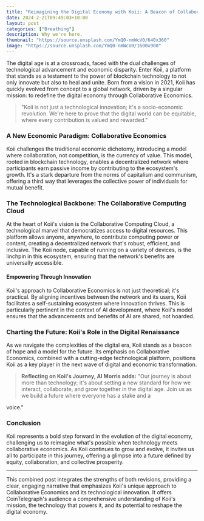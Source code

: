 ```yaml
---
title: "Reimagining the Digital Economy with Koii: A Beacon of Collaborative Economics"
date: 2024-2-21T09:49:03+10:00
layout: post
categories: ["Breathing"]
description: Why we're here.
thumbnail: "https://source.unsplash.com/YmQ0-nmWcV0/640x360"
image: "https://source.unsplash.com/YmQ0-nmWcV0/1600x900"
---
```


The digital age is at a crossroads, faced with the dual challenges of technological advancement and economic disparity. Enter Koii, a platform that stands as a testament to the power of blockchain technology to not only innovate but also to heal and unite. Born from a vision in 2021, Koii has quickly evolved from concept to a global network, driven by a singular mission: to redefine the digital economy through Collaborative Economics.

> "Koii is not just a technological innovation; it's a socio-economic revolution. We're here to prove that the digital world can be equitable, where every contribution is valued and rewarded."

### A New Economic Paradigm: Collaborative Economics
Koii challenges the traditional economic dichotomy, introducing a model where collaboration, not competition, is the currency of value. This model, rooted in blockchain technology, enables a decentralized network where participants earn passive income by contributing to the ecosystem's growth. It's a stark departure from the norms of capitalism and communism, offering a third way that leverages the collective power of individuals for mutual benefit.

### The Technological Backbone: The Collaborative Computing Cloud
At the heart of Koii's vision is the Collaborative Computing Cloud, a technological marvel that democratizes access to digital resources. This platform allows anyone, anywhere, to contribute computing power or content, creating a decentralized network that's robust, efficient, and inclusive. The Koii node, capable of running on a variety of devices, is the linchpin in this ecosystem, ensuring that the network's benefits are universally accessible.

#### Empowering Through Innovation
Koii's approach to Collaborative Economics is not just theoretical; it's practical. By aligning incentives between the network and its users, Koii facilitates a self-sustaining ecosystem where innovation thrives. This is particularly pertinent in the context of AI development, where Koii's model ensures that the advancements and benefits of AI are shared, not hoarded.

### Charting the Future: Koii's Role in the Digital Renaissance
As we navigate the complexities of the digital era, Koii stands as a beacon of hope and a model for the future. Its emphasis on Collaborative Economics, combined with a cutting-edge technological platform, positions Koii as a key player in the next wave of digital and economic transformation.

> **Reflecting on Koii's Journey, Al Morris adds:**
> "Our journey is about more than technology; it's about setting a new standard for how we interact, collaborate, and grow together in the digital age. Join us as we build a future where everyone has a stake and a

 voice."

### Conclusion
Koii represents a bold step forward in the evolution of the digital economy, challenging us to reimagine what's possible when technology meets collaborative economics. As Koii continues to grow and evolve, it invites us all to participate in this journey, offering a glimpse into a future defined by equity, collaboration, and collective prosperity.

---

This combined post integrates the strengths of both revisions, providing a clear, engaging narrative that emphasizes Koii's unique approach to Collaborative Economics and its technological innovation. It offers CoinTelegraph's audience a comprehensive understanding of Koii's mission, the technology that powers it, and its potential to reshape the digital economy.
